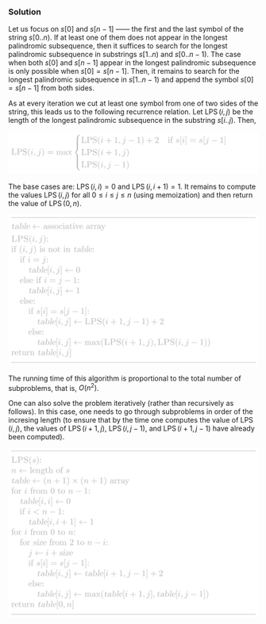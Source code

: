 
### Solution

Let us focus on $s[0]$ and $s[n-1]$ —— the first and the last 
symbol of the string $s[0..n)$. If at least one of them does
not appear in the longest palindromic subsequence, then it
suffices to search for the longest palindromic subsequence in
substrings $s[1..n)$ and $s[0..n-1)$. The case when both $s[0]$
and $s[n-1]$ appear in the longest palindromic subsequence
is only possible when $s[0]=s[n-1]$. Then, it remains to search
for the longest palindromic subsequence in $s[1..n-1)$ and append
the symbol $s[0]=s[n-1]$ from both sides.

As at every iteration we cut at least one symbol from one
of two sides of the string, this leads us to the following recurrence relation.
Let $\operatorname{LPS}(i,j)$ be the length of the longest palindromic subsequence
in the substring $s[i..j)$. Then,

![](../../images/palindromic_1.png)

The base cases are: $\operatorname{LPS}(i,i)=0$ and $\operatorname{LPS}(i,i+1)=1$.
It remains to compute the values $\operatorname{LPS}(i,j)$ for all 
$0 \le i \le j \le n$ (using memoization) and then return the value of $\operatorname{LPS}(0,n)$.

![](../../images/palindromic_2.png)

The running time of this algorithm is proportional to the total number 
of subproblems, that is, $O(n^2)$.

One can also solve the problem iteratively (rather than recursively as follows).
In this case, one needs to go through subproblems in order of the incresing length
(to ensure that by the time one computes the value of $\operatorname{LPS}(i,j)$,
the values of $\operatorname{LPS}(i+1,j)$, $\operatorname{LPS}(i,j-1)$, and
$\operatorname{LPS}(i+1,j-1)$ have already been computed).

![](../../images/palindromic_3.png)

